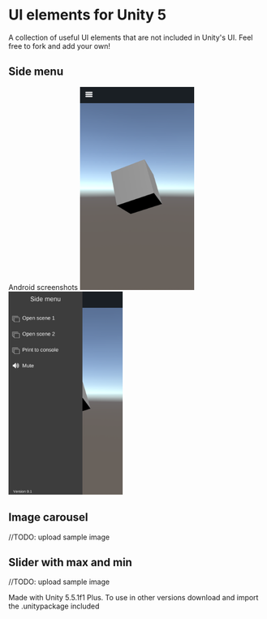 # UI elements for Unity 5
A collection of useful UI elements that are not included in Unity's UI.
Feel free to fork and add your own!

## Side menu
Android screenshots
<img src="https://raw.githubusercontent.com/jmcorallo/unity-ui-elements/master/DemoScreenshots/SideMenuClosed.png" height="400" al="Side menu closed">  <img src="https://github.com/jmcorallo/unity-ui-elements/blob/master/DemoScreenshots/SideMenuOpen.png" height="400" al="Side menu closed">

## Image carousel
//TODO: upload sample image

## Slider with max and min
//TODO: upload sample image


Made with Unity 5.5.1f1 Plus.
To use in other versions download and import the .unitypackage included
